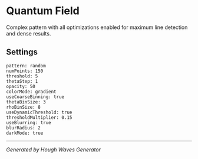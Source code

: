 # Quantum Field

Complex pattern with all optimizations enabled for maximum line detection and dense results.

## Settings

```
pattern: random
numPoints: 150
threshold: 5
thetaStep: 1
opacity: 50
colorMode: gradient
useCoarseBinning: true
thetaBinSize: 3
rhoBinSize: 8
useDynamicThreshold: true
thresholdMultiplier: 0.15
useBlurring: true
blurRadius: 2
darkMode: true
```

---

*Generated by Hough Waves Generator*
